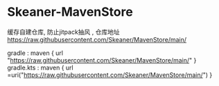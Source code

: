 # Skeaner-MavenStore
缓存自建仓库, 防止jitpack抽风 , 仓库地址 https://raw.githubusercontent.com/Skeaner/MavenStore/main/

gradle : maven { url "https://raw.githubusercontent.com/Skeaner/MavenStore/main/" }			
gradle.kts : maven { url =uri("https://raw.githubusercontent.com/Skeaner/MavenStore/main/") }